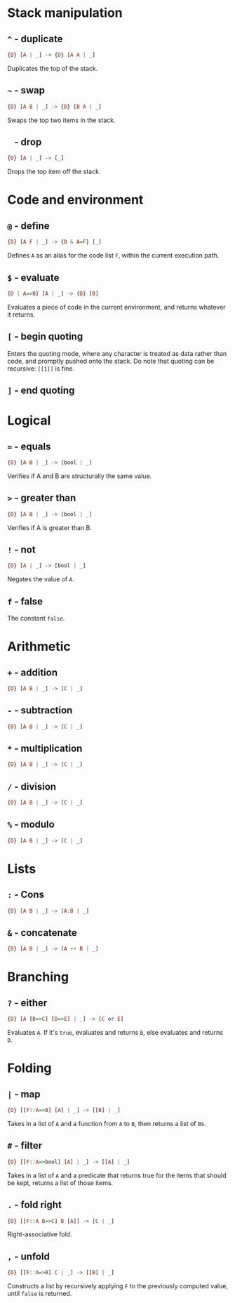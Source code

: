 # Stack manipulation

## `^` - duplicate
```hs
{D} [A | _] -> {D} [A A | _]
```

Duplicates the top of the stack.

## `~` - swap
```hs
{D} [A B | _] -> {D} [B A | _]
```

Swaps the top two items in the stack.

## ` ` - drop
```hs
{D} [A | _] -> [_]
```

Drops the top item off the stack.


# Code and environment                      

## `@` - define
```hs
{D} [A F | _] -> {D & A=F} [_]
```

Defines `A` as an alias for the code list `F`, within the current execution path.

## `$` - evaluate
```hs
{D | A=>B} [A | _] -> {D} [B]
```

Evaluates a piece of code in the current environment, and returns whatever it returns.

## `[` - begin quoting

Enters the quoting mode, where any character is treated as data rather than code, and promptly pushed onto the stack. Do note that quoting can be recursive: `[[1]]` is fine.

## `]` - end quoting

# Logical

## `=` - equals
```hs
{D} [A B | _] -> [bool | _]
```

Verifies if A and B are structurally the same value.

## `>` - greater than
```hs
{D} [A B | _] -> [bool | _]
```

Verifies if A is greater than B.

## `!` - not
```hs
{D} [A | _] -> [bool | _]
```

Negates the value of `A`.

## `f` - false

The constant `false`.

# Arithmetic

## `+` - addition
```hs
{D} [A B | _] -> [C | _]
```

## `-` - subtraction
```hs
{D} [A B | _] -> [C | _]
```

## `*` - multiplication
```hs
{D} [A B | _] -> [C | _]
```

## `/` - division
```hs
{D} [A B | _] -> [C | _]
```

## `%` - modulo
```hs
{D} [A B | _] -> [C | _]
```

# Lists

## `:` - Cons
```hs
{D} [A B | _] -> [A:B | _]
```

## `&` - concatenate
```hs
{D} [A B | _] -> [A ++ B | _]
```

# Branching

## `?` - either
```hs
{D} [A [B=>C] [D=>E] | _] -> [C or E]
```

Evaluates `A`. If it's `true`, evaluates and returns `B`, else evaluates and returns `D`.

# Folding

## `|` - map
```hs
{D} [[F::A=>B] [A] | _] -> [[B] | _]
```

Takes in a list of `A` and a function from `A` to `B`, then returns a list of `B`s.

## `#` - filter
```hs
{D} [[F::A=>bool] [A] | _] -> [[A] | _]
```

Takes in a list of `A` and a predicate that returns true for the items that should be kept, returns a list of those items.

## `.` - fold right
```hs
{D} [[F::A B=>C] B [A]] -> [C | _]
```

Right-associative fold.

## `,` - unfold
```hs
{D} [[F::A=>B] C | _] -> [[B] | _]
```

Constructs a list by recursively applying `F` to the previously computed value, until `false` is returned.
